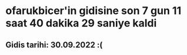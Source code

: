 # ofarukbicer'in gidisine son 7 gun 11 saat 40 dakika 29 saniye kaldi

## Gidis tarihi: 30.09.2022 :(